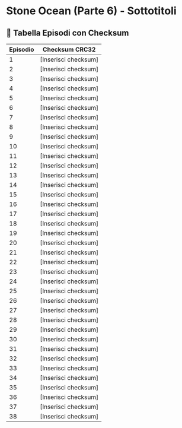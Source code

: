 # Stone Ocean (Parte 6) - Sottotitoli

## 📜 **Tabella Episodi con Checksum**

| Episodio | Checksum CRC32       |
|----------|----------------------|
| 1        | [Inserisci checksum]    |
| 2        | [Inserisci checksum]    |
| 3        | [Inserisci checksum]    |
| 4        | [Inserisci checksum]    |
| 5        | [Inserisci checksum]    |
| 6        | [Inserisci checksum]    |
| 7        | [Inserisci checksum]    |
| 8        | [Inserisci checksum]    |
| 9        | [Inserisci checksum]    |
| 10       | [Inserisci checksum]    |
| 11       | [Inserisci checksum]    |
| 12       | [Inserisci checksum]    |
| 13       | [Inserisci checksum]    |
| 14       | [Inserisci checksum]    |
| 15       | [Inserisci checksum]    |
| 16       | [Inserisci checksum]    |
| 17       | [Inserisci checksum]    |
| 18       | [Inserisci checksum]    |
| 19       | [Inserisci checksum]    |
| 20       | [Inserisci checksum]    |
| 21       | [Inserisci checksum]    |
| 22       | [Inserisci checksum]    |
| 23       | [Inserisci checksum]    |
| 24       | [Inserisci checksum]    |
| 25       | [Inserisci checksum]    |
| 26       | [Inserisci checksum]    |
| 27       | [Inserisci checksum]    |
| 28       | [Inserisci checksum]    |
| 29       | [Inserisci checksum]    |
| 30       | [Inserisci checksum]    |
| 31       | [Inserisci checksum]    |
| 32       | [Inserisci checksum]    |
| 33       | [Inserisci checksum]    |
| 34       | [Inserisci checksum]    |
| 35       | [Inserisci checksum]    |
| 36       | [Inserisci checksum]    |
| 37       | [Inserisci checksum]    |
| 38       | [Inserisci checksum]    |
